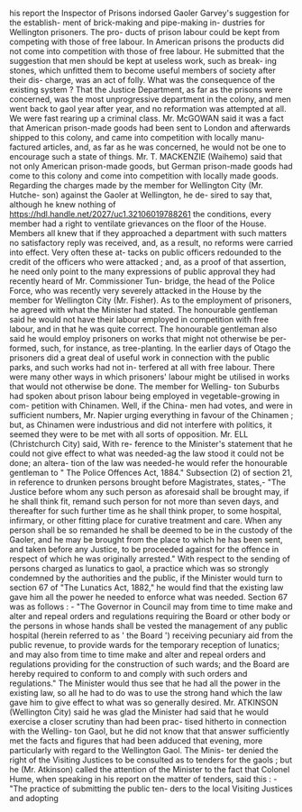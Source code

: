 his report the Inspector of Prisons indorsed Gaoler Garvey's suggestion for the establish- ment of brick-making and pipe-making in- dustries for Wellington prisoners. The pro- ducts of prison labour could be kept from competing with those of free labour. In American prisons the products did not come into competition with those of free labour. He submitted that the suggestion that men should be kept at useless work, such as break- ing stones, which unfitted them to become useful members of society after their dis- charge, was an act of folly. What was the consequence of the existing system ? That the Justice Department, as far as the prisons were concerned, was the most unprogressive department in the colony, and men went back to gaol year after year, and no reformation was attempted at all. We were fast rearing up a criminal class. Mr. McGOWAN said it was a fact that American prison-made goods had been sent to London and afterwards shipped to this colony, and came into competition with locally manu- factured articles, and, as far as he was concerned, he would not be one to encourage such a state of things. Mr. T. MACKENZIE (Waihemo) said that not only American prison-made goods, but German prison-made goods had come to this colony and come into competition with locally made goods. Regarding the charges made by the member for Wellington City (Mr. Hutche- son) against the Gaoler at Wellington, he de- sired to say that, although he knew nothing of https://hdl.handle.net/2027/uc1.32106019788261 the conditions, every member had a right to ventilate grievances on the floor of the House. Members all knew that if they approached a department with such matters no satisfactory reply was received, and, as a result, no reforms were carried into effect. Very often these at- tacks on public officers redounded to the credit of the officers who were attacked ; and, as a proof of that assertion, he need only point to the many expressions of public approval they had recently heard of Mr. Commissioner Tun- bridge, the head of the Police Force, who was recently very severely attacked in the House by the member for Wellington City (Mr. Fisher). As to the employment of prisoners, he agreed with what the Minister had stated. The honourable gentleman said he would not have their labour employed in competition with free labour, and in that he was quite correct. The honourable gentleman also said he would employ prisoners on works that might not otherwise be per- formed, such, for instance, as tree-planting. In the earlier days of Otago the prisoners did a great deal of useful work in connection with the public parks, and such works had not in- terfered at all with free labour. There were many other ways in which prisoners' labour might be utilised in works that would not otherwise be done. The member for Welling- ton Suburbs had spoken about prison labour being employed in vegetable-growing in com- petition with Chinamen. Well, if the China- men had votes, and were in sufficient numbers, Mr. Napier urging everything in favour of the Chinamen ; but, as Chinamen were industrious and did not interfere with politics, it seemed they were to be met with all sorts of opposition. Mr. ELL (Christchurch City) said, With re- ference to the Minister's statement that he could not give effect to what was needed-ag the law stood it could not be done; an altera- tion of the law was needed-he would refer the honourable gentleman to " The Police Offences Act, 1884." Subsection (2) of section 21, in reference to drunken persons brought before Magistrates, states,- "The Justice before whom any such person as aforesaid shall be brought may, if he shall think fit, remand such person for not more than seven days, and thereafter for such further time as he shall think proper, to some hospital, infirmary, or other fitting place for curative treatment and care. When any person shall be so remanded he shall be deemed to be in the custody of the Gaoler, and he may be brought from the place to which he has been sent, and taken before any Justice, to be proceeded against for the offence in respect of which he was originally arrested." With respect to the sending of persons charged as lunatics to gaol, a practice which was so strongly condemned by the authorities and the public, if the Minister would turn to section 67 of "The Lunatics Act, 1882," he would find that the existing law gave him all the power he needed to enforce what was needed. Section 67 was as follows : - "The Governor in Council may from time to time make and alter and repeal orders and regulations requiring the Board or other body or the persons in whose hands shall be vested the management of any public hospital (herein referred to as ' the Board ') receiving pecuniary aid from the public revenue, to provide wards for the temporary reception of lunatics; and may also from time to time make and alter and repeal orders and regulations providing for the construction of such wards; and the Board are hereby required to conform to and comply with such orders and regulations." The Minister would thus see that he had all the power in the existing law, so all he had to do was to use the strong hand which the law gave him to give effect to what was so generally desired. Mr. ATKINSON (Wellington City) said he was glad the Minister had said that he would exercise a closer scrutiny than had been prac- tised hitherto in connection with the Welling- ton Gaol, but he did not know that that answer sufficiently met the facts and figures that had been adduced that evening, more particularly with regard to the Wellington Gaol. The Minis- ter denied the right of the Visiting Justices to be consulted as to tenders for the gaols ; but he (Mr. Atkinson) called the attention of the Minister to the fact that Colonel Hume, when speaking in his report on the matter of tenders, said this : - "The practice of submitting the public ten- ders to the local Visiting Justices and adopting 